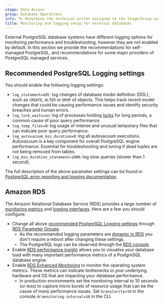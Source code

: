 ```yaml
---
stage: Data Access
group: Database Operations
info: To determine the technical writer assigned to the Stage/Group associated with this page, see https://handbook.gitlab.com/handbook/product/ux/technical-writing/#assignments
title: Monitoring and logging setup for external databases
---
```


External PostgreSQL database systems have different logging options for monitoring performance and troubleshooting, however they are not enabled by default. In this section we provide the recommendations for self-managed PostgreSQL, and recommendations for some major providers of PostgreSQL managed services.

## Recommended PostgreSQL Logging settings

You should enable the following logging settings:

- `log_statement=ddl`: log changes of database model definition (DDL), such as `CREATE`, `ALTER` or `DROP` of objects. This helps track recent model changes that could be causing performance issues and identify security breaches and human errors.
- `log_lock_waits=on`: log of processes holding [locks](https://www.postgresql.org/docs/current/explicit-locking.html) for long periods, a common cause of poor query performance.
- `log_temp_files=0`: log usage of intense and unusual temporary files that can indicate poor query performance.
- `log_autovacuum_min_duration=0`: log all autovacuum executions. Autovacuum is a key component for overall PostgreSQL engine performance. Essential for troubleshooting and tuning if dead tuples are not being removed from tables.
- `log_min_duration_statement=1000`: log slow queries (slower than 1 second).

The full description of the above parameter settings can be found in
[PostgreSQL error reporting and logging documentation](https://www.postgresql.org/docs/current/runtime-config-logging.html#RUNTIME-CONFIG-LOGGING-WHAT).

## Amazon RDS

The Amazon Relational Database Service (RDS) provides a large number of [monitoring metrics](https://docs.aws.amazon.com/AmazonRDS/latest/UserGuide/CHAP_Monitoring.html) and [logging interfaces](https://docs.aws.amazon.com/AmazonRDS/latest/UserGuide/CHAP_Monitor_Logs_Events.html). Here are a few you should configure:

- Change all above [recommended PostgreSQL Logging settings](#recommended-postgresql-logging-settings) through [RDS Parameter Groups](https://docs.aws.amazon.com/AmazonRDS/latest/UserGuide/USER_WorkingWithDBInstanceParamGroups.html).
  - As the recommended logging parameters are [dynamic in RDS](https://docs.aws.amazon.com/AmazonRDS/latest/UserGuide/Appendix.PostgreSQL.CommonDBATasks.Parameters.html) you don't require a reboot after changing these settings.
  - The PostgreSQL logs can be observed through the [RDS console](https://docs.aws.amazon.com/AmazonRDS/latest/UserGuide/logs-events-streams-console.html).
- Enable [RDS performance insight](https://docs.aws.amazon.com/AmazonRDS/latest/UserGuide/USER_PerfInsights.html) allows you to visualise your database load with many important performance metrics of a PostgreSQL database engine.
- Enable [RDS Enhanced Monitoring](https://docs.aws.amazon.com/AmazonRDS/latest/UserGuide/USER_Monitoring.OS.html) to monitor the operating system metrics. These metrics can indicate bottlenecks in your underlying hardware and OS that are impacting your database performance.
  - In production environments set the monitoring interval to 10 seconds (or less) to capture micro bursts of resource usage that can be the cause of many performance issues. Set `Granularity=10` in the console or `monitoring-interval=10` in the CLI.
